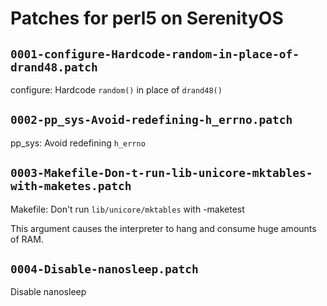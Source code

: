 # Patches for perl5 on SerenityOS

## `0001-configure-Hardcode-random-in-place-of-drand48.patch`

configure: Hardcode `random()` in place of `drand48()`


## `0002-pp_sys-Avoid-redefining-h_errno.patch`

pp_sys: Avoid redefining `h_errno`


## `0003-Makefile-Don-t-run-lib-unicore-mktables-with-maketes.patch`

Makefile: Don't run `lib/unicore/mktables` with -maketest

This argument causes the interpreter to hang and consume huge amounts
of RAM.

## `0004-Disable-nanosleep.patch`

Disable nanosleep


